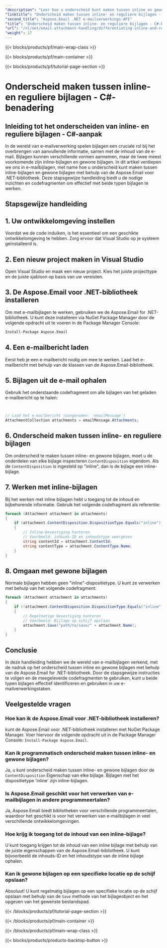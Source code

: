```yaml
---
"description": "Leer hoe u onderscheid kunt maken tussen inline en gewone e-mailbijlagen met Aspose.Email voor .NET. Uitgebreide handleiding met codevoorbeelden."
"linktitle": "Onderscheid maken tussen inline- en reguliere bijlagen - C#-benadering"
"second_title": "Aspose.Email .NET e-mailverwerkings-API"
"title": "Onderscheid maken tussen inline- en reguliere bijlagen - C#-benadering"
"url": "/nl/net/email-attachment-handling/differentiating-inline-and-regular-attachments-csharp-approach/"
"weight": 17
---
```


{{< blocks/products/pf/main-wrap-class >}}

{{< blocks/products/pf/main-container >}}

{{< blocks/products/pf/tutorial-page-section >}}

# Onderscheid maken tussen inline- en reguliere bijlagen - C#-benadering


## Inleiding tot het onderscheiden van inline- en reguliere bijlagen - C#-aanpak

In de wereld van e-mailverwerking spelen bijlagen een cruciale rol bij het overbrengen van aanvullende informatie, samen met de inhoud van de e-mail. Bijlagen kunnen verschillende vormen aannemen, maar de twee meest voorkomende zijn inline-bijlagen en gewone bijlagen. In dit artikel verdiepen we ons in e-mailbijlagen, met name hoe u onderscheid kunt maken tussen inline-bijlagen en gewone bijlagen met behulp van de Aspose.Email voor .NET-bibliotheek. Deze stapsgewijze handleiding biedt u de nodige inzichten en codefragmenten om effectief met beide typen bijlagen te werken.

## Stapsgewijze handleiding

## 1. Uw ontwikkelomgeving instellen

Voordat we de code induiken, is het essentieel om een geschikte ontwikkelomgeving te hebben. Zorg ervoor dat Visual Studio op je systeem geïnstalleerd is.

## 2. Een nieuw project maken in Visual Studio

Open Visual Studio en maak een nieuw project. Kies het juiste projecttype en de juiste sjabloon op basis van uw vereisten.

## 3. De Aspose.Email voor .NET-bibliotheek installeren

Om met e-mailbijlagen te werken, gebruiken we de Aspose.Email for .NET-bibliotheek. U kunt deze installeren via NuGet Package Manager door de volgende opdracht uit te voeren in de Package Manager Console:

```bash
Install-Package Aspose.Email
```

## 4. Een e-mailbericht laden

Eerst heb je een e-mailbericht nodig om mee te werken. Laad het e-mailbericht met behulp van de klassen van de Aspose.Email-bibliotheek.

## 5. Bijlagen uit de e-mail ophalen

Gebruik het onderstaande codefragment om alle bijlagen van het geladen e-mailbericht op te halen:

```csharp


// Laad het e-mailbericht (aangenomen: 'emailMessage')
AttachmentCollection attachments = emailMessage.Attachments;
```

## 6. Onderscheid maken tussen inline- en reguliere bijlagen

Om onderscheid te maken tussen inline- en gewone bijlagen, moet u de onderdelen van elke bijlage inspecteren `ContentDisposition` eigendom. Als de `ContentDisposition` is ingesteld op "inline", dan is de bijlage een inline-bijlage.

## 7. Werken met inline-bijlagen

Bij het werken met inline bijlagen hebt u toegang tot de inhoud en bijbehorende informatie. Gebruik het volgende codefragment als referentie:

```csharp
foreach (Attachment attachment in attachments)
{
    if (attachment.ContentDisposition.DispositionType.Equals("inline"))
    {
        // Inline-bevestiging hanteren
        // Voorbeeld: inhouds-ID en inhoudstype weergeven
        string contentId = attachment.ContentId;
        string contentType = attachment.ContentType.Name;
    }
}
```

## 8. Omgaan met gewone bijlagen

Normale bijlagen hebben geen "inline"-dispositietype. U kunt ze verwerken met behulp van het volgende codefragment:

```csharp
foreach (Attachment attachment in attachments)
{
    if (!attachment.ContentDisposition.DispositionType.Equals("inline"))
    {
        // Regelmatige bevestiging hanteren
        // Voorbeeld: Bijlage op schijf opslaan
        attachment.Save("path/to/save/" + attachment.Name);
    }
}
```

## Conclusie

In deze handleiding hebben we de wereld van e-mailbijlagen verkend, met de nadruk op het onderscheid tussen inline en gewone bijlagen met behulp van de Aspose.Email for .NET-bibliotheek. Door de stapsgewijze instructies te volgen en de meegeleverde codefragmenten te gebruiken, kunt u beide typen bijlagen effectief identificeren en gebruiken in uw e-mailverwerkingstaken.

## Veelgestelde vragen

### Hoe kan ik de Aspose.Email voor .NET-bibliotheek installeren?

kunt de Aspose.Email voor .NET-bibliotheek installeren met NuGet Package Manager. Voer hiervoor de volgende opdracht uit in de Package Manager Console: `Install-Package Aspose.Email`.

### Kan ik programmatisch onderscheid maken tussen inline- en gewone bijlagen?

Ja, u kunt onderscheid maken tussen inline- en gewone bijlagen door de `ContentDisposition` Eigenschap van elke bijlage. Bijlagen met het dispositietype 'inline' zijn inline-bijlagen.

### Is Aspose.Email geschikt voor het verwerken van e-mailbijlagen in andere programmeertalen?

Ja, Aspose.Email biedt bibliotheken voor verschillende programmeertalen, waardoor het geschikt is voor het verwerken van e-mailbijlagen in veel verschillende ontwikkelomgevingen.

### Hoe krijg ik toegang tot de inhoud van een inline-bijlage?

U kunt toegang krijgen tot de inhoud van een inline bijlage met behulp van de juiste eigenschappen van de Aspose.Email-bibliotheek. U kunt bijvoorbeeld de inhouds-ID en het inhoudstype van de inline bijlage ophalen.

### Kan ik gewone bijlagen op een specifieke locatie op de schijf opslaan?

Absoluut! U kunt regelmatig bijlagen op een specifieke locatie op de schijf opslaan met behulp van de `Save` methode van het bijlageobject en het opgeven van het gewenste bestandspad.

{{< /blocks/products/pf/tutorial-page-section >}}

{{< /blocks/products/pf/main-container >}}

{{< /blocks/products/pf/main-wrap-class >}}

{{< blocks/products/products-backtop-button >}}